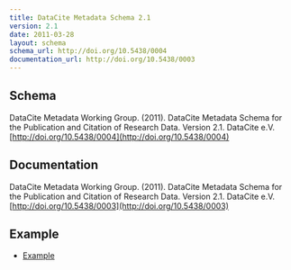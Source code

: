 ```yaml
---
title: DataCite Metadata Schema 2.1
version: 2.1
date: 2011-03-28
layout: schema
schema_url: http://doi.org/10.5438/0004
documentation_url: http://doi.org/10.5438/0003
---
```


## Schema
DataCite Metadata Working Group. (2011). DataCite Metadata Schema for the Publication and Citation of Research Data. Version 2.1. DataCite e.V. [http://doi.org/10.5438/0004](http://doi.org/10.5438/0004)

## Documentation
DataCite Metadata Working Group. (2011). DataCite Metadata Schema for the Publication and Citation of Research Data. Version 2.1. DataCite e.V. [http://doi.org/10.5438/0003](http://doi.org/10.5438/0003)

## Example

* [Example](example/datacite-metadata-sample-v2.1.xml)
